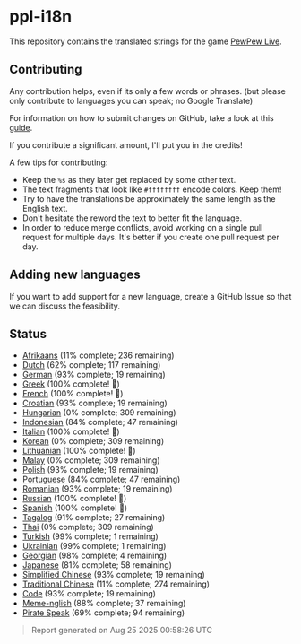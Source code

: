 [//]: # "This file is automatically generated by generate_readme.py"
# ppl-i18n
This repository contains the translated strings for the game [PewPew Live](https://pewpew.live).
## Contributing
Any contribution helps, even if its only a few words or phrases.
(but please only contribute to languages you can speak; no Google Translate)

For information on how to submit changes on GitHub, take a look at this [guide](https://docs.github.com/en/free-pro-team@latest/github/managing-files-in-a-repository/editing-files-in-another-users-repository).

If you contribute a significant amount, I'll put you in the credits!

A few tips for contributing:
* Keep the `%s` as they later get replaced by some other text.
* The text fragments that look like `#ffffffff` encode colors. Keep them!
* Try to have the translations be approximately the same length as the English text.
* Don't hesitate the reword the text to better fit the language.
* In order to reduce merge conflicts, avoid working on a single pull request for multiple days. It's better if you create one pull request per day.
## Adding new languages
If you want to add support for a new language, create a GitHub Issue so that we can discuss
the feasibility.
## Status
* [Afrikaans](/translations/afr.po) (11% complete; 236 remaining)
* [Dutch](/translations/nld.po) (62% complete; 117 remaining)
* [German](/translations/deu.po) (93% complete; 19 remaining)
* [Greek](/translations/gre.po) (100% complete! 🎉)
* [French](/translations/fra.po) (100% complete! 🎉)
* [Croatian](/translations/hrv.po) (93% complete; 19 remaining)
* [Hungarian](/translations/hun.po) (0% complete; 309 remaining)
* [Indonesian](/translations/ind.po) (84% complete; 47 remaining)
* [Italian](/translations/ita.po) (100% complete! 🎉)
* [Korean](/translations/kor.po) (0% complete; 309 remaining)
* [Lithuanian](/translations/lit.po) (100% complete! 🎉)
* [Malay](/translations/msa.po) (0% complete; 309 remaining)
* [Polish](/translations/pol.po) (93% complete; 19 remaining)
* [Portuguese](/translations/por.po) (84% complete; 47 remaining)
* [Romanian](/translations/ron.po) (93% complete; 19 remaining)
* [Russian](/translations/rus.po) (100% complete! 🎉)
* [Spanish](/translations/spa.po) (100% complete! 🎉)
* [Tagalog](/translations/tgl.po) (91% complete; 27 remaining)
* [Thai](/translations/tha.po) (0% complete; 309 remaining)
* [Turkish](/translations/tur.po) (99% complete; 1 remaining)
* [Ukrainian](/translations/ukr.po) (99% complete; 1 remaining)
* [Georgian](/translations/kat.po) (98% complete; 4 remaining)
* [Japanese](/translations/jpn.po) (81% complete; 58 remaining)
* [Simplified Chinese](/translations/chs.po) (93% complete; 19 remaining)
* [Traditional Chinese](/translations/cht.po) (11% complete; 274 remaining)
* [Code](/translations/code.po) (93% complete; 19 remaining)
* [Meme-nglish](/translations/meme.po) (88% complete; 37 remaining)
* [Pirate Speak](/translations/pirate.po) (69% complete; 94 remaining)
> Report generated on Aug 25 2025 00:58:26 UTC